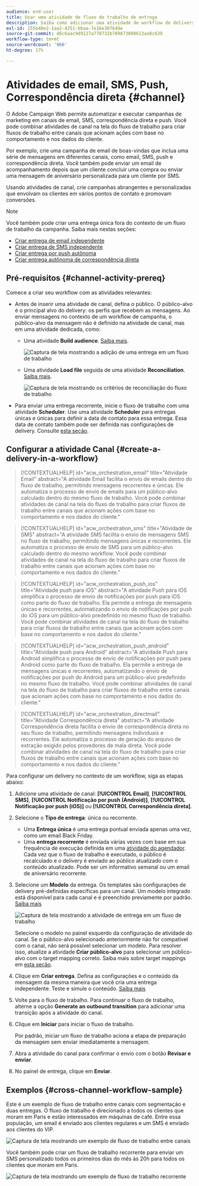 ```yaml
---
audience: end-user
title: Usar uma atividade de fluxo de trabalho de entrega
description: Saiba como adicionar uma atividade de workflow de delivery (Email, Push, SMS, Direct mail)
exl-id: 155b40e2-1aa2-4251-bbaa-7e16e36f649e
source-git-commit: d6c6aac9d9127a770732b709873008613ae8c639
workflow-type: tm+mt
source-wordcount: '966'
ht-degree: 17%

---
```


# Atividades de email, SMS, Push, Correspondência direta {#channel}

O Adobe Campaign Web permite automatizar e executar campanhas de marketing em canais de email, SMS, correspondência direta e push. Você pode combinar atividades de canal na tela do fluxo de trabalho para criar fluxos de trabalho entre canais que acionam ações com base no comportamento e nos dados do cliente.

Por exemplo, crie uma campanha de email de boas-vindas que inclua uma série de mensagens em diferentes canais, como email, SMS, push e correspondência direta. Você também pode enviar um email de acompanhamento depois que um cliente concluir uma compra ou enviar uma mensagem de aniversário personalizada para um cliente por SMS.

Usando atividades de canal, crie campanhas abrangentes e personalizadas que envolvam os clientes em vários pontos de contato e promovam conversões.

>[!NOTE]
>
>Você também pode criar uma entrega única fora do contexto de um fluxo de trabalho da campanha. Saiba mais nestas seções:
>* [Criar entrega de email independente](../../email/create-email.md)
>* [Criar entrega de SMS independente](../../sms/create-sms.md)
>* [Criar entrega por push autônoma](../../push/create-push.md)
>* [Criar entrega autônoma de correspondência direta](../../direct-mail/create-direct-mail.md)

## Pré-requisitos {#channel-activity-prereq}

Comece a criar seu workflow com as atividades relevantes:

* Antes de inserir uma atividade de canal, defina o público. O público-alvo é o principal alvo do delivery: os perfis que recebem as mensagens. Ao enviar mensagens no contexto de um workflow de campanha, o público-alvo da mensagem não é definido na atividade de canal, mas em uma atividade dedicada, como:

   * Uma atividade **Build audience**. [Saiba mais](build-audience.md).

     ![Captura de tela mostrando a adição de uma entrega em um fluxo de trabalho](../../msg/assets/add-delivery-in-wf.png)

   * Uma atividade **Load file** seguida de uma atividade **Reconciliation**. [Saiba mais](load-file.md).

     ![Captura de tela mostrando os critérios de reconciliação do fluxo de trabalho](../assets/workflow-reconciliation-criteria.png)

* Para enviar uma entrega recorrente, inicie o fluxo de trabalho com uma atividade **Scheduler**. Use uma atividade **Scheduler** para entregas únicas e únicas para definir a data de contato para essa entrega. Essa data de contato também pode ser definida nas configurações de delivery. Consulte [esta seção](scheduler.md).

## Configurar a atividade Canal {#create-a-delivery-in-a-workflow}

>[!CONTEXTUALHELP]
>id="acw_orchestration_email"
>title="Atividade Email"
>abstract="A atividade Email facilita o envio de emails dentro do fluxo de trabalho, permitindo mensagens recorrentes e únicas. Ele automatiza o processo de envio de emails para um público-alvo calculado dentro do mesmo fluxo de trabalho. Você pode combinar atividades de canal na tela do fluxo de trabalho para criar fluxos de trabalho entre canais que acionam ações com base no comportamento e nos dados do cliente."

>[!CONTEXTUALHELP]
>id="acw_orchestration_sms"
>title="Atividade de SMS"
>abstract="A atividade SMS facilita o envio de mensagens SMS no fluxo de trabalho, permitindo mensagens únicas e recorrentes. Ele automatiza o processo de envio de SMS para um público-alvo calculado dentro do mesmo workflow. Você pode combinar atividades de canal na tela do fluxo de trabalho para criar fluxos de trabalho entre canais que acionam ações com base no comportamento e nos dados do cliente."

>[!CONTEXTUALHELP]
>id="acw_orchestration_push_ios"
>title="Atividade push para iOS"
>abstract="A atividade Push para iOS simplifica o processo de envio de notificações por push para iOS como parte do fluxo de trabalho. Ela permite a entrega de mensagens únicas e recorrentes, automatizando o envio de notificações por push do iOS para um público-alvo predefinido no mesmo fluxo de trabalho. Você pode combinar atividades de canal na tela do fluxo de trabalho para criar fluxos de trabalho entre canais que acionam ações com base no comportamento e nos dados do cliente."

>[!CONTEXTUALHELP]
>id="acw_orchestration_push_android"
>title="Atividade push para Android"
>abstract="A atividade Push para Android simplifica o processo de envio de notificações por push para Android como parte do fluxo de trabalho. Ela permite a entrega de mensagens únicas e recorrentes, automatizando o envio de notificações por push do Android para um público-alvo predefinido no mesmo fluxo de trabalho. Você pode combinar atividades de canal na tela do fluxo de trabalho para criar fluxos de trabalho entre canais que acionam ações com base no comportamento e nos dados do cliente."

>[!CONTEXTUALHELP]
>id="acw_orchestration_directmail"
>title="Atividade Correspondência direta"
>abstract="A atividade Correspondência direta facilita o envio de correspondência direta no seu fluxo de trabalho, permitindo mensagens individuais e recorrentes. Ele automatiza o processo de geração do arquivo de extração exigido pelos provedores de mala direta. Você pode combinar atividades de canal na tela do fluxo de trabalho para criar fluxos de trabalho entre canais que acionam ações com base no comportamento e nos dados do cliente."

Para configurar um delivery no contexto de um workflow, siga as etapas abaixo:

1. Adicione uma atividade de canal: **[!UICONTROL Email]**, **[!UICONTROL SMS]**, **[!UICONTROL Notificação por push (Android)]**, **[!UICONTROL Notificação por push (iOS)]** ou **[!UICONTROL Correspondência direta]**.

1. Selecione o **Tipo de entrega**: única ou recorrente.

   * Uma **Entrega única** é uma entrega pontual enviada apenas uma vez, como um email Black Friday.
   * Uma **entrega recorrente** é enviada várias vezes com base em sua frequência de execução definida em uma [atividade do agendador](scheduler.md). Cada vez que o fluxo de trabalho é executado, o público é recalculado e o delivery é enviado ao público atualizado com o conteúdo atualizado. Pode ser um informativo semanal ou um email de aniversário recorrente.

1. Selecione um **Modelo** da entrega. Os templates são configurações de delivery pré-definidas específicas para um canal. Um modelo integrado está disponível para cada canal e é preenchido previamente por padrão. [Saiba mais](../../msg/delivery-template.md)

   ![Captura de tela mostrando a atividade de entrega em um fluxo de trabalho](../assets/delivery-activity-in-wf.png)

   Selecione o modelo no painel esquerdo da configuração de atividade do canal. Se o público-alvo selecionado anteriormente não for compatível com o canal, não será possível selecionar um modelo. Para resolver isso, atualize a atividade **Criar público-alvo** para selecionar um público-alvo com o target mapping correto. Saiba mais sobre target mappings em [esta seção](../../audience/targeting-dimensions.md).

1. Clique em **Criar entrega**. Defina as configurações e o conteúdo da mensagem da mesma maneira que você cria uma entrega independente. Teste e simule o conteúdo. [Saiba mais](../../msg/gs-messages.md)

1. Volte para o fluxo de trabalho. Para continuar o fluxo de trabalho, alterne a opção **Generate an outbound transition** para adicionar uma transição após a atividade do canal.

1. Clique em **Iniciar** para iniciar o fluxo de trabalho.

   Por padrão, iniciar um fluxo de trabalho aciona a etapa de preparação da mensagem sem enviar imediatamente a mensagem.

1. Abra a atividade do canal para confirmar o envio com o botão **Revisar e enviar**.

1. No painel de entrega, clique em **Enviar**.

## Exemplos {#cross-channel-workflow-sample}

Este é um exemplo de fluxo de trabalho entre canais com segmentação e duas entregas. O fluxo de trabalho é direcionado a todos os clientes que moram em Paris e estão interessados em máquinas de café. Entre essa população, um email é enviado aos clientes regulares e um SMS é enviado aos clientes do VIP.

![Captura de tela mostrando um exemplo de fluxo de trabalho entre canais](../assets/workflow-channel-example.png)

Você também pode criar um fluxo de trabalho recorrente para enviar um SMS personalizado todos os primeiros dias do mês às 20h para todos os clientes que moram em Paris.

![Captura de tela mostrando um exemplo de fluxo de trabalho recorrente](../assets/workflow-channel-example2.png)

<!--
description, which use case you can perform (common other activities that you can link before or after the activity)

how to add and configure the activity

example of a configured activity within a workflow
The Email delivery activity allows you to configure the sending of an email in a workflow. 
-->

<!-- Scheduled emails available?

This can be a single send email and sent just once, or it can be a recurring email.
* Single send emails are standard emails, sent once.
* Recurring emails allow you to send the same email multiple times to different targets over a defined period. You can aggregate the deliveries per period in order to get reports that correspond to your needs.

When linked to a scheduler, you can define recurring emails.
Email recipients are defined upstream of the activity in the same workflow, via an Audience targeting activity.

-->

<!--The message preparation is triggered according to the workflow execution parameters. From the message dashboard, you can select whether to request or not a manual confirmation to send the message (required by default). You can start the workflow manually or place a scheduler activity in the workflow to automate execution.-->